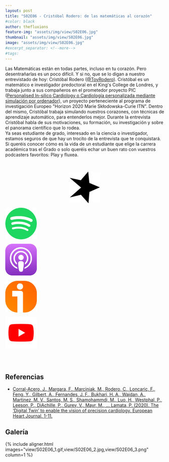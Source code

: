 ```yaml
---
layout: post
title: "S02E06 - Cristóbal Rodero: de las matemáticas al corazón"
#color: black
author: thefluxions
feature-img: "assets/img/view/S02E06.jpg"
thumbnail: "assets/img/view/S02E06.jpg"
image: "assets/img/view/S02E06.jpg"
#excerpt_separator: <!--more-->
#tags: 
---
```


Las Matemáticas están en todas partes, incluso en tu corazón. Pero desentrañarlas es un poco difícil. Y si no, que se lo digan a nuestro entrevistado de hoy: Cristóbal Rodero (<a href="https://twitter.com/TovRodero" target="_blank">@TovRodero</a>). Cristóbal es un matemático e investigador predoctoral en el King's College de Londres, y trabaja junto a sus compañeros en el prometedor proyecto PIC   (<a href="https://picnet.eu" target="_blank">Personalised In-silico Cardiology o  Cardiología personalizada mediante simulación por ordenador</a>), un proyecto perteneciente al programa de investigación Europeo "Horizon 2020 Marie Skłodowska-Curie ITN". Dentro del mismo, Cristóbal trabaja simulando nuestros corazones, con técnicas de aprendizaje automático, para entenderlos mejor.  Durante la entrevista Cristóbal habla de sus motivaciones, su formación, su investigación y sobre el panorama científico que lo rodea.
<br>Ya seas estudiante de grado, interesado en la ciencia o investigador, estamos seguros de que hay un trocito de la entrevista que te conquistará.  Si queréis conocer cómo es la vida de un estudiante que elige la carrera académica tras el Grado o solo queréis echar un buen rato con vuestros podcasters favoritos: Play y fluxea.

<br>
<p align="center">
<a href="https://www.spreaker.com/user/radiolabugr/podcast-cristobal" target="_blank"><img src="https://raw.githubusercontent.com/thefluxions/thefluxions.github.io/master/assets/img/archive/spreaker-logo.png" height="100" align="center"></a>

<a href="https://open.spotify.com/episode/1IvlXDiBmpTWTi0nZ4UhDw?si=3o-ZYAWrTDqZzxY5qZsk0Q" target="_blank"><img src="https://raw.githubusercontent.com/thefluxions/thefluxions.github.io/master/assets/img/archive/spotify-logo.png" height="100" align="center"></a>

<a href="https://podcasts.apple.com/gb/podcast/2x06-matem%C3%A1ticas-en-el-coraz%C3%B3n/id1492409246?i=1000486022939" target="_blank"><img src="https://raw.githubusercontent.com/thefluxions/thefluxions.github.io/master/assets/img/archive/apple-logo.png" height="100" align="center"></a>
<br><br>
<a href="https://www.ivoox.com/2x06-matematicas-corazon-audios-mp3_rf_54326537_1.html" target="_blank"><img src="https://raw.githubusercontent.com/thefluxions/thefluxions.github.io/master/assets/img/archive/ivoox-logo.png" height="100" align="center"></a>

<a href="" target="_blank"><img src="https://raw.githubusercontent.com/thefluxions/thefluxions.github.io/master/assets/img/archive/youtube-logo.png" height="100" align="center"></a>
</p>
<br><br>

## Referencias

* [Corral-Acero, J., Margara, F., Marciniak, M., Rodero, C., Loncaric, F., Feng, Y., Gilbert, A., Fernandes, J. F., Bukhari, H. A., Wajdan, A., Martinez, M. V., Santos, M. S., Shamohammdi, M., Luo, H., Westphal, P., Leeson, P., DiAchille, P., Gurev, V., Mayr, M., … Lamata, P. (2020). The ‘Digital Twin’ to enable the vision of precision cardiology. European Heart Journal, 1-11.](https://doi.org/10.1093/eurheartj/ehaa159)

## Galería

{% include aligner.html images="view/S02E06_1.gif,view/S02E06_2.jpg,view/S02E06_3.png" column=1 %}